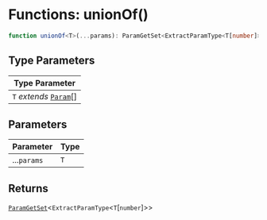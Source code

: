 # Functions: unionOf()

```ts
function unionOf<T>(...params): ParamGetSet<ExtractParamType<T[number]>>
```

## Type Parameters

| Type Parameter |
| ------ |
| `T` *extends* [`Param`](../types/Param.md)[] |

## Parameters

| Parameter | Type |
| ------ | ------ |
| ...`params` | `T` |

## Returns

[`ParamGetSet`](../types/ParamGetSet.md)\<`ExtractParamType`\<`T`\[`number`\]\>\>
